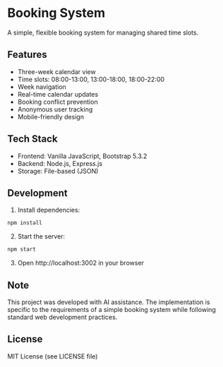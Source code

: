 # Booking System

A simple, flexible booking system for managing shared time slots.

## Features

- Three-week calendar view
- Time slots: 08:00-13:00, 13:00-18:00, 18:00-22:00
- Week navigation
- Real-time calendar updates
- Booking conflict prevention
- Anonymous user tracking
- Mobile-friendly design

## Tech Stack

- Frontend: Vanilla JavaScript, Bootstrap 5.3.2
- Backend: Node.js, Express.js
- Storage: File-based (JSON)

## Development

1. Install dependencies:
```bash
npm install
```

2. Start the server:
```bash
npm start
```

3. Open http://localhost:3002 in your browser

## Note

This project was developed with AI assistance. The implementation is specific to the requirements of a simple booking system while following standard web development practices.

## License

MIT License (see LICENSE file)
